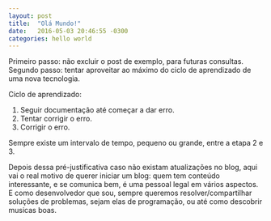 ```yaml
---
layout: post
title:  "Olá Mundo!"
date:   2016-05-03 20:46:55 -0300
categories: hello world
---
```

Primeiro passo: não excluir o post de exemplo, para futuras consultas.
Segundo passo: tentar aproveitar ao máximo do ciclo de aprendizado de uma nova tecnologia.

Ciclo de aprendizado:
1. Seguir documentação até começar a dar erro.
2. Tentar corrigir o erro.
3. Corrigir o erro.

Sempre existe um intervalo de tempo, pequeno ou grande, entre a etapa 2 e 3.

Depois dessa pré-justificativa caso não existam atualizações no blog, aqui vai o real motivo de querer iniciar um blog: quem tem conteúdo interessante, e se comunica bem, é uma pessoal legal em vários aspectos. E como desenvolvedor que sou, sempre queremos resolver/compartilhar soluções de problemas, sejam elas de programação, ou até como descobrir musicas boas.